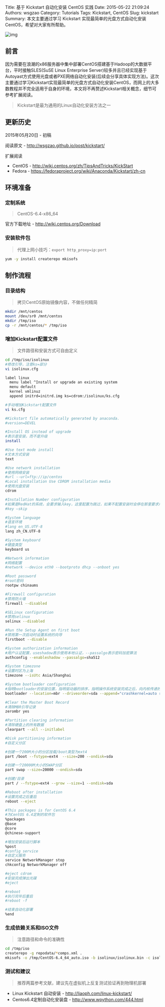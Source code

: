 Title: 基于 Kickstart 自动化安装 CentOS 实践
Date: 2015-05-22 21:09:24
Authors: wsgzao
Category: Tutorials
Tags: Kickstart, CentOS
Slug: kickstart
Summary: 本文主要通过学习 Kickstart 实现最简单的光盘方式自动化安装 CentOS，希望对大家有所帮助。

![img](http://i.v2ex.co/9a5au33Z.png)

## 前言

因为需要在浪潮的x86服务器中集中部署CentOS搭建基于Hadoop的大数据平台，平时接触SLES(SuSE Linux Enterprise Server)较多并且已经实现基于Autoyast方式使用光盘或者PXE网络自动化安装(后续会分享具体实现方法)。这次主要通过学习Kickstart实现最简单的光盘方式自动化安装CentOS，而网上的大多数教程并不完全适用于自身的环境，本文将不再赘述Kickstart相关概念，细节可参考扩展阅读。

> Kickstart是最为通用的Linux自动化安装方法之一

## 更新历史

2015年05月20日 - 初稿

阅读原文 - http://wsgzao.github.io/post/kickstart/

扩展阅读

- CentOS - http://wiki.centos.org/zh/TipsAndTricks/KickStart
- Fedora - https://fedoraproject.org/wiki/Anaconda/Kickstart/zh-cn

## 环境准备

### 定制系统

> CentOS-6.4-x86_64

官方下载地址 - http://wiki.centos.org/Download

### 安装软件包

> 代理上网小技巧：`export http_proxy=ip:port`

``` bash
yum -y install createrepo mkisofs
```

## 制作流程

### 目录结构

> 拷贝CentOS原始镜像内容，不做任何精简

``` bash
mkdir /mnt/centos
mount /dev/sr0 /mnt/centos
mkdir /tmp/iso
cp -r /mnt/centos/* /tmp/iso
```

### 增加Kickstart配置文件

> 文件路径和安装方式可自由定义

``` bash
cd /tmp/iso/isolinux
#修改引导，注意ks=部分
vi isolinux.cfg

label linux
  menu label ^Install or upgrade an existing system
  menu default
  kernel vmlinuz
  append initrd=initrd.img ks=cdrom:/isolinux/ks.cfg

#手动增加Kickstart配置文件
vi ks.cfg
```

``` bash
#Kickstart file automatically generated by anaconda.
#version=DEVEL

#Install OS instead of upgrade
#表示是安装，而不是升级
install

#Use text mode install
#文本方式安装
text

#Use network installation
#使用网络安装
#url --url=ftp://ip/centos
#Local installation Use CDROM installation media
#使用光盘安装
cdrom

#Installation Number configuration
#如果是RedHat的系统，会要求输入key，这里配置为跳过，如果不配置安装时会停在那里要求用户输入key
#key –skip

#System language
#语言环境
#lang en_US.UTF-8
lang zh_CN.UTF-8

#System keyboard
#键盘类型
keyboard us

#Network information
#网络配置
#network --device eth0 --bootproto dhcp --onboot yes

#Root password
#root密码
rootpw chinaums

#Firewall configuration
#禁用防火墙
firewall --disabled

#SELinux configuration
#禁用selinux
selinux --disabled

#Run the Setup Agent on first boot
#禁用第一次启动时设置系统的向导
firstboot --disable

#System authorization information
#用户认证配置，useshadow表示使用本地认证，--passalgo表示密码加密算法
authconfig --enableshadow --passalgo=sha512

#System timezone
#设置时区为上海
timezone --isUtc Asia/Shanghai

#System bootloader configuration
#指明bootloader的安装位置，指明驱动器的排序，指明操作系统安装完成之后，向内核传递的参数
bootloader --location=mbr --driveorder=sda --append="crashkernel=auto rhgb quiet"

#Clear the Master Boot Record
#清除MBR引导记录
zerombr yes

#Partition clearing information
#清除硬盘上的所有数据
clearpart --all --initlabel

#Disk partitioning information
#自定义分区

#创建一个200M大小的分区挂载/boot类型为ext4
part /boot --fstype=ext4  --size=200 --ondisk=sda

#创建一个20000M大小的SWAP分区
part swap --size=20000 --ondisk=sda

#创建/目录
part / --fstype=ext4 --grow --size=1 --ondisk=sda

#Reboot after installation
#设置完成之后重启
reboot --eject

#This packages is for CentOS 6.4
#为CentOS 6.4定制的软件包
%packages
@base
@core
@chinese-support

#增加安装后运行脚本 
%post
#config service 
#自定义服务
service NetworkManager stop
chkconfig NetworkManager off

#eject cdrom
#安装完成弹出光碟 
#eject

#reboot
#执行完毕后重启 
#reboot -f 

#结束自动化部署
%end
```

### 生成依赖关系和ISO文件

> 注意路径和命令的准确性

``` bash
cd /tmp/iso
createrepo -g repodata/*comps.xml . 
mkisofs -o /tmp/CentOS-6.4_64_auto.iso -b isolinux/isolinux.bin -c isolinux/boot.cat -no-emul-boot -boot-load-size 4 -boot-info-table  -joliet-long  -R -J -v -T /tmp/iso/
```

### 测试和建议

> 推荐两篇参考文献，建议先在虚拟机上反复测试验证再到物理机部署

- Linux Kickstart 自动安装 - http://liaoph.com/linux-kickstart/
- Centos6.4定制自动化安装盘 - http://www.wpython.com/444.html
